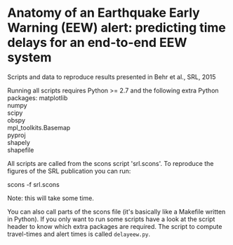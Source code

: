 # Anatomy of an Earthquake Early Warning (EEW) alert: predicting time delays for an end-to-end EEW system

Scripts and data to reproduce results presented in Behr et al., SRL, 2015 

Running all scripts requires Python >= 2.7 and the following extra Python packages:
matplotlib  
numpy  
scipy  
obspy  
mpl_toolkits.Basemap  
pyproj  
shapely  
shapefile  


All scripts are called from the scons script 'srl.scons'. To reproduce the figures 
of the SRL publication you can run:

scons -f srl.scons

Note: this will take some time.

You can also call parts of the scons file (it's basically like a Makefile 
written in Python). If you only want to run some scripts have a look at the 
script header to know which extra packages are required. The script to compute 
travel-times and alert times is called `delayeew.py`.


